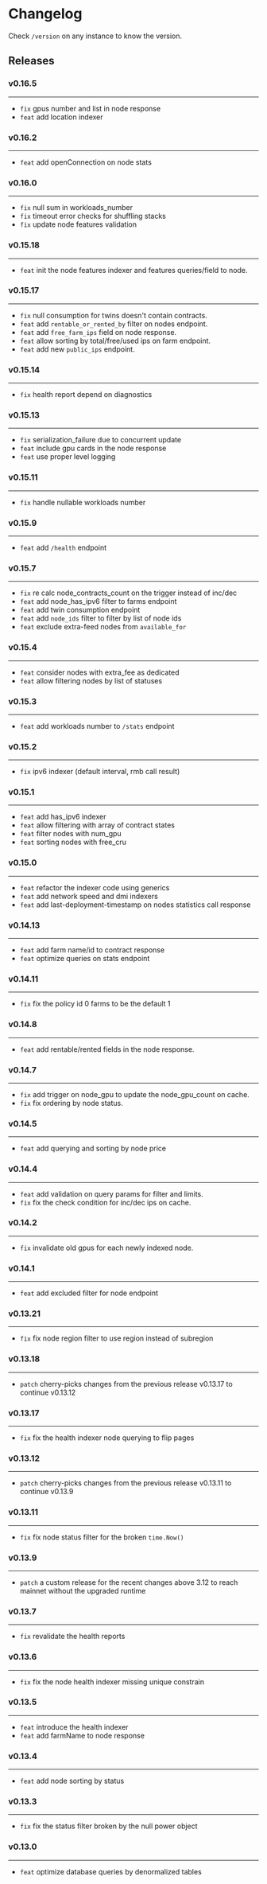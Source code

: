 # Changelog

Check `/version` on any instance to know the version.

## Releases

### v0.16.5

---

- `fix` gpus number and list in node response
- `feat` add location indexer

### v0.16.2

---

- `feat` add openConnection on node stats 

### v0.16.0

---

- `fix` null sum in workloads_number
- `fix` timeout error checks for shuffling stacks
- `fix` update node features validation

### v0.15.18

---

- `feat` init the node features indexer and features queries/field to node.

### v0.15.17

---

- `fix` null consumption for twins doesn't contain contracts.
- `feat` add `rentable_or_rented_by` filter on nodes endpoint.
- `feat` add `free_farm_ips` field on node response.
- `feat` allow sorting by total/free/used ips on farm endpoint.
- `feat` add new `public_ips` endpoint.

### v0.15.14

---

- `fix` health report depend on diagnostics

### v0.15.13

---

- `fix` serialization_failure due to concurrent update
- `feat` include gpu cards in the node response
- `feat` use proper level logging

### v0.15.11

---

- `fix` handle nullable workloads number

### v0.15.9

---

- `feat` add `/health` endpoint

### v0.15.7

---

- `fix` re calc node_contracts_count on the trigger instead of inc/dec
- `feat` add node_has_ipv6 filter to farms endpoint
- `feat` add twin consumption endpoint
- `feat` add `node_ids` filter to filter by list of node ids
- `feat` exclude extra-feed nodes from `available_for`

### v0.15.4

---

- `feat` consider nodes with extra_fee as dedicated
- `feat` allow filtering nodes by list of statuses

### v0.15.3

---

- `feat` add workloads number to `/stats` endpoint

### v0.15.2

---

- `fix` ipv6 indexer (default interval, rmb call result)

### v0.15.1

---

- `feat` add has_ipv6 indexer
- `feat` allow filtering with array of contract states
- `feat` filter nodes with num_gpu
- `feat` sorting nodes with free_cru

### v0.15.0

---

- `feat` refactor the indexer code using generics
- `feat` add network speed and dmi indexers
- `feat` add last-deployment-timestamp on nodes statistics call response

### v0.14.13

---

- `feat` add farm name/id to contract response
- `feat` optimize queries on stats endpoint

### v0.14.11

---

- `fix` fix the policy id 0 farms to be the default 1

### v0.14.8

---

- `feat` add rentable/rented fields in the node response.

### v0.14.7

---

- `fix` add trigger on node_gpu to update the node_gpu_count on cache.
- `fix` fix ordering by node status.

### v0.14.5

---

- `feat` add querying and sorting by node price

### v0.14.4

---

- `feat` add validation on query params for filter and limits.
- `fix` fix the check condition for inc/dec ips on cache.

### v0.14.2

---

- `fix` invalidate old gpus for each newly indexed node.

### v0.14.1

---

- `feat` add excluded filter for node endpoint

### v0.13.21

---

- `fix` fix node region filter to use region instead of subregion

### v0.13.18

---

- `patch` cherry-picks changes from the previous release v0.13.17 to continue v0.13.12

### v0.13.17

---

- `fix` fix the health indexer node querying to flip pages

### v0.13.12

---

- `patch` cherry-picks changes from the previous release v0.13.11 to continue v0.13.9

### v0.13.11

---

- `fix` fix node status filter for the broken `time.Now()`

### v0.13.9

---

- `patch` a custom release for the recent changes above 3.12 to reach mainnet without the upgraded runtime

### v0.13.7

---

- `fix` revalidate the health reports

### v0.13.6

---

- `fix` fix the node health indexer missing unique constrain

### v0.13.5

---

- `feat` introduce the health indexer
- `feat` add farmName to node response

### v0.13.4

---

- `feat` add node sorting by status

### v0.13.3

---

- `fix` fix the status filter broken by the null power object

### v0.13.0

---

- `feat` optimize database queries by denormalized tables
